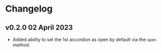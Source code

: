 # Changelog

## v0.2.0 02 April 2023

- Added ability to set the 1st accordion as open by default via the `open` method.
